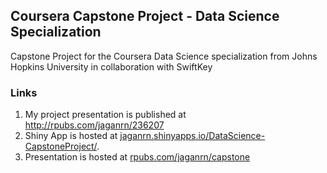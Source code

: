 ## Coursera Capstone Project - Data Science Specialization

Capstone Project for the Coursera Data Science specialization from Johns Hopkins University in collaboration with SwiftKey

### Links

1. My project presentation is published at <a href="http://rpubs.com/jaganrn/236207">http://rpubs.com/jaganrn/236207</a>
1. Shiny App is hosted at <a href="https://jaganrn.shinyapps.io/DataScience-CapstoneProject/">jaganrn.shinyapps.io/DataScience-CapstoneProject/</a>. 
1. Presentation is hosted at <a href="http://rpubs.com/jaganrn/capstone">rpubs.com/jaganrn/capstone</a>
